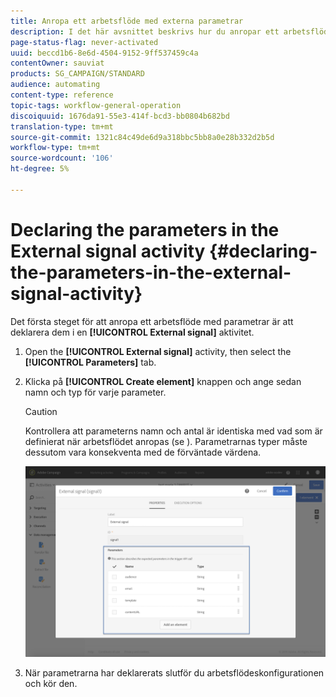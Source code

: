 ```yaml
---
title: Anropa ett arbetsflöde med externa parametrar
description: I det här avsnittet beskrivs hur du anropar ett arbetsflöde med externa parametrar.
page-status-flag: never-activated
uuid: beccd1b6-8e6d-4504-9152-9ff537459c4a
contentOwner: sauviat
products: SG_CAMPAIGN/STANDARD
audience: automating
content-type: reference
topic-tags: workflow-general-operation
discoiquuid: 1676da91-55e3-414f-bcd3-bb0804b682bd
translation-type: tm+mt
source-git-commit: 1321c84c49de6d9a318bbc5bb8a0e28b332d2b5d
workflow-type: tm+mt
source-wordcount: '106'
ht-degree: 5%

---
```



# Declaring the parameters in the External signal activity {#declaring-the-parameters-in-the-external-signal-activity}

Det första steget för att anropa ett arbetsflöde med parametrar är att deklarera dem i en **[!UICONTROL External signal]** aktivitet.

1. Open the **[!UICONTROL External signal]** activity, then select the **[!UICONTROL Parameters]** tab.
1. Klicka på **[!UICONTROL Create element]** knappen och ange sedan namn och typ för varje parameter.

   >[!CAUTION]
   >
   >Kontrollera att parameterns namn och antal är identiska med vad som är definierat när arbetsflödet anropas (se [](../../automating/using/defining-parameters-calling-workflow.md)). Parametrarnas typer måste dessutom vara konsekventa med de förväntade värdena.

   ![](assets/extsignal_declaringparameters_1.png)

1. När parametrarna har deklarerats slutför du arbetsflödeskonfigurationen och kör den.

